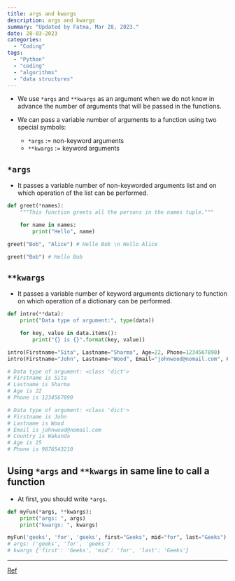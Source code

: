 ```yaml
---
title: args and kwargs
description: args and kwargs
summary: "Updated by Fatma, Mar 28, 2023."
date: 28-03-2023
categories:
  - "Coding"
tags:
  - "Python"
  - "coding"
  - "algorithms"
  - "data structures"
---
```


- We use `*args` and `**kwargs` as an argument when we do not know in advance the number of arguments that will be passed in the functions.

- We can pass a variable number of arguments to a function using two special symbols:
  - `*args` := non-keyword arguments
  - `**kwargs` := keyword arguments

## `*args`

- It passes a variable number of non-keyworded arguments list and on which operation of the list can be performed.

```python
def greet(*names):
    """This function greets all the persons in the names tuple."""

    for name in names:
        print("Hello", name)

greet("Bob", "Alice") # Hello Bob \n Hello Alice

greet("Bob") # Hello Bob
```

## `**kwargs`

- It passes a variable number of keyword arguments dictionary to function on which operation of a dictionary can be performed.

```python
def intro(**data):
    print("Data type of argument:", type(data))

    for key, value in data.items():
        print("{} is {}".format(key, value))

intro(Firstname="Sita", Lastname="Sharma", Age=22, Phone=1234567890)
intro(Firstname="John", Lastname="Wood", Email="johnwood@nomail.com", Country="Wakanda", Age=25, Phone=9876543210)

# Data type of argument: <class 'dict'>
# Firstname is Sita
# Lastname is Sharma
# Age is 22
# Phone is 1234567890

# Data type of argument: <class 'dict'>
# Firstname is John
# Lastname is Wood
# Email is johnwood@nomail.com
# Country is Wakanda
# Age is 25
# Phone is 9876543210

```

## Using `*args` and `**kwargs` in same line to call a function

- At first, you should write `*args`.

```python
def myFun(*args, **kwargs):
    print("args: ", args)
    print("kwargs: ", kwargs)

myFun('geeks', 'for', 'geeks', first="Geeks", mid="for", last="Geeks")
# args: ('geeks', 'for', 'geeks')
# kwargs {'first': 'Geeks', 'mid': 'for', 'last': 'Geeks'}
```

---

[Ref](https://www.geeksforgeeks.org/args-kwargs-python/)
